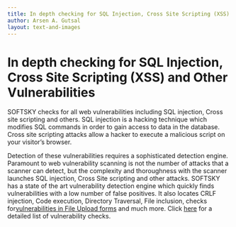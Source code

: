 ```yaml
---
title: In depth checking for SQL Injection, Cross Site Scripting (XSS) and Other Vulnerabilities
author: Arsen A. Gutsal
layout: text-and-images
---
```


**In depth checking for SQL Injection, Cross Site Scripting (XSS) and Other Vulnerabilities**
=============================================================================================

SOFTSKY checks for all web vulnerabilities including SQL injection,
Cross site scripting and others. SQL injection is a hacking technique
which modifies SQL commands in order to gain access to data in the
database. Cross site scripting attacks allow a hacker to execute a
malicious script on your visitor’s browser.

Detection of these vulnerabilities requires a sophisticated detection
engine. Paramount to web vulnerability scanning is not the number of
attacks that a scanner can detect, but the complexity and thoroughness
with the scanner launches SQL injection, Cross Site scripting and other
attacks. SOFTSKY has a state of the art vulnerability detection engine
which quickly finds vulnerabilities with a low number of false
positives. It also locates CRLF injection, Code execution, Directory
Traversal, File inclusion, checks for[vulnerabilities in File Upload
forms](http://www.softsky.com.ua/websitesecurity/upload-forms-threat/) and
much more. Click
[here](http://www.softsky.com.ua/support/vulnerability-checks/) for a
detailed list of vulnerability checks.
